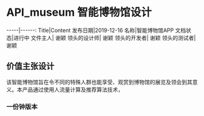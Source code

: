 # API_museum 智能博物馆设计


-----|------:
Title|Content
发布日期|2019-12-16
名称|智能博物馆APP
文档状态|进行中
文件主人|	谢颖
领头的设计师|	谢颖
领头的开发者|	谢颖
领头的测试者|	谢颖

## 价值主张设计
该智能博物馆旨在令不同的特殊人群也能享受、观赏到博物馆的展览及领会到其意义。本产品通过使用人流量计算及推荐算法技术，

### 一份钟版本
